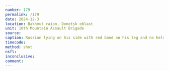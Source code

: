 ```yaml
---
number: 179
permalink: /179
date: 2024-12-3
location: Bakhmut raion, Donetsk oblast
unit: 10th Mountain Assault Brigade
source: 
caption: Russian lying on his side with red band on his leg and no helmet on shoots himself with AK
timecode: 
method: shot
nsfl: 
inconclusive: 
comment: 
---
```

<script async src="https://telegram.org/js/telegram-widget.js?22" data-telegram-post="ukr_pics/24939" data-width="100%" data-userpic="false"></script>